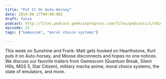 ```yaml
---
title: "Put It On Auto-Horsey"
date: 2014-08-17T00:00:00Z
draft: false
podcast: http://files.podcast.geeksinprogress.com/files/podcasts/1/s01e13_PutItOnAutoHorsey.mp3
episode: 13
tags: ["Gamescom", "moral choice systems"]

---
```


This week on Sunshine and Frank: Matt gets hooked on Hearthstone, Kurt puts it on Auto-horsey, and Moose disconnects and hopes no one notices. We discuss our favorite trailers from Gamescom (Quantum Break, Silent Hills, MGS 5, Star Citizen), military mecha anime, moral choice systems, the state of emulators, and more.